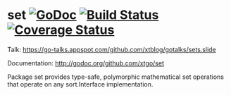 # set [![GoDoc](https://godoc.org/github.com/xtgo/set?status.png)](https://godoc.org/github.com/xtgo/set) [![Build Status](https://drone.io/github.com/xtgo/set/status.png)](https://drone.io/github.com/xtgo/set/latest) [![Coverage Status](https://coveralls.io/repos/xtgo/set/badge.svg?branch=master&service=github)](https://coveralls.io/github/xtgo/set?branch=master)

Talk: https://go-talks.appspot.com/github.com/xtblog/gotalks/sets.slide

Documentation: http://godoc.org/github.com/xtgo/set

Package set provides type-safe, polymorphic mathematical set operations that operate on any sort.Interface implementation.
